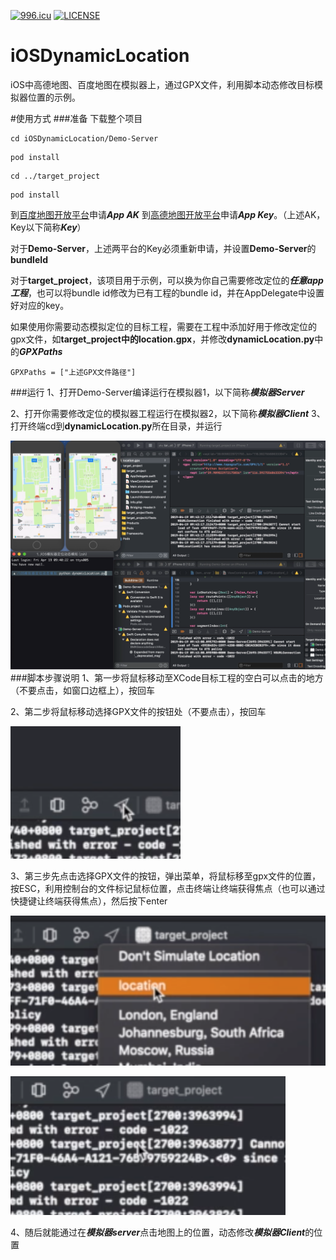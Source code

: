 <a href="https://996.icu"><img src="https://img.shields.io/badge/link-996.icu-red.svg" alt="996.icu" /></a>
[![LICENSE](https://img.shields.io/badge/license-Anti%20996-blue.svg)](https://github.com/996icu/996.ICU/blob/master/LICENSE)

# iOSDynamicLocation
iOS中高德地图、百度地图在模拟器上，通过GPX文件，利用脚本动态修改目标模拟器位置的示例。

#使用方式
###准备
下载整个项目

```
cd iOSDynamicLocation/Demo-Server
``` 
```
pod install
```
```
cd ../target_project
```
```
pod install
```
到[百度地图开放平台](http://lbsyun.baidu.com)申请***App AK***
到[高德地图开放平台](https://lbs.amap.com)申请***App Key***。（上述AK，Key以下简称***Key***）

对于**Demo-Server**，上述两平台的Key必须重新申请，并设置**Demo-Server**的**bundleId**

对于**target_project**，该项目用于示例，可以换为你自己需要修改定位的***任意app工程***，也可以将bundle id修改为已有工程的bundle id，并在AppDelegate中设置好对应的key。

如果使用你需要动态模拟定位的目标工程，需要在工程中添加好用于修改定位的gpx文件，如**target_project中的location.gpx**，并修改**dynamicLocation.py**中的***GPXPaths***
```
GPXPaths = ["上述GPX文件路径"]
```

###运行
1、打开Demo-Server编译运行在模拟器1，以下简称***模拟器Server***

2、打开你需要修改定位的模拟器工程运行在模拟器2，以下简称***模拟器Client***
3、打开终端cd到**dynamicLocation.py**所在目录，并运行

![准备配置](https://github.com/HuangYanQi/assets_repository/blob/master/images/准备运行.png)
###脚本步骤说明
1、第一步将鼠标移动至XCode目标工程的空白可以点击的地方（不要点击，如窗口边框上），按回车

2、第二步将鼠标移动选择GPX文件的按钮处（不要点击），按回车

![第二步](https://github.com/HuangYanQi/assets_repository/blob/master/images/2.png)

3、第三步先点击选择GPX文件的按钮，弹出菜单，将鼠标移至gpx文件的位置，按ESC，利用控制台的文件标记鼠标位置，点击终端让终端获得焦点（也可以通过快捷键让终端获得焦点），然后按下enter

![第三步1](https://github.com/HuangYanQi/assets_repository/blob/master/images/3-1.png)

![第三步2](https://github.com/HuangYanQi/assets_repository/blob/master/images/3-2.png)

4、随后就能通过在***模拟器server***点击地图上的位置，动态修改***模拟器Client***的位置


